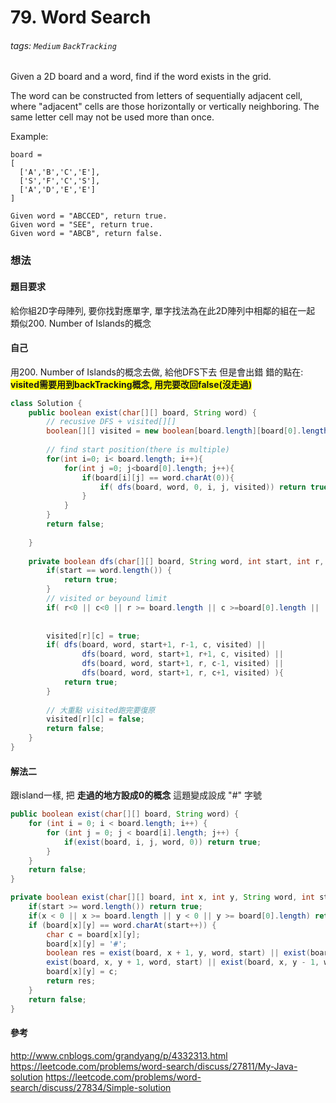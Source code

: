# 79. Word Search

###### tags: `Medium` `BackTracking`
Given a 2D board and a word, find if the word exists in the grid.

The word can be constructed from letters of sequentially adjacent cell, where "adjacent" cells are those horizontally or vertically neighboring. The same letter cell may not be used more than once.

Example:
```
board =
[
  ['A','B','C','E'],
  ['S','F','C','S'],
  ['A','D','E','E']
]

Given word = "ABCCED", return true.
Given word = "SEE", return true.
Given word = "ABCB", return false.
```

### 想法
#### 題目要求
給你組2D字母陣列, 要你找對應單字, 單字找法為在此2D陣列中相鄰的組在一起
類似200. Number of Islands的概念

#### 自己
用200. Number of Islands的概念去做, 給他DFS下去
但是會出錯
錯的點在: <font style="background-color:yellow;">**visited需要用到backTracking概念, 用完要改回false(沒走過)**</font>

```java
class Solution {
    public boolean exist(char[][] board, String word) {
        // recusive DFS + visited[][]
        boolean[][] visited = new boolean[board.length][board[0].length];
        
        // find start position(there is multiple)
        for(int i=0; i< board.length; i++){
            for(int j =0; j<board[0].length; j++){
                if(board[i][j] == word.charAt(0)){
                    if( dfs(board, word, 0, i, j, visited)) return true;
                }
            }
        }
        return false;
        
    }
    
    private boolean dfs(char[][] board, String word, int start, int r, int c,boolean[][] visited) {
        if(start == word.length()) {
            return true;
        }
        // visited or beyound limit
        if( r<0 || c<0 || r >= board.length || c >=board[0].length ||  visited[r][c] || board[r][c] != word.charAt(start)) return false;
        
        
        visited[r][c] = true;
        if( dfs(board, word, start+1, r-1, c, visited) ||
                dfs(board, word, start+1, r+1, c, visited) ||
                dfs(board, word, start+1, r, c-1, visited) ||
                dfs(board, word, start+1, r, c+1, visited) ){
            return true;
        }
        
        // 大重點 visited跑完要復原
        visited[r][c] = false;
        return false;
    }
}
```

#### 解法二
跟island一樣, 把 **走過的地方設成0的概念**
這題變成設成 "#" 字號

```java
public boolean exist(char[][] board, String word) {
    for (int i = 0; i < board.length; i++) {
        for (int j = 0; j < board[i].length; j++) {
            if(exist(board, i, j, word, 0)) return true;
        }
    }
    return false;
}

private boolean exist(char[][] board, int x, int y, String word, int start) {
    if(start >= word.length()) return true;
    if(x < 0 || x >= board.length || y < 0 || y >= board[0].length) return false;
    if (board[x][y] == word.charAt(start++)) {
        char c = board[x][y];
        board[x][y] = '#';
        boolean res = exist(board, x + 1, y, word, start) || exist(board, x - 1, y, word, start) ||
        exist(board, x, y + 1, word, start) || exist(board, x, y - 1, word, start);
        board[x][y] = c;
        return res;
    }
    return false;
}
```

#### 參考

http://www.cnblogs.com/grandyang/p/4332313.html
https://leetcode.com/problems/word-search/discuss/27811/My-Java-solution
https://leetcode.com/problems/word-search/discuss/27834/Simple-solution
